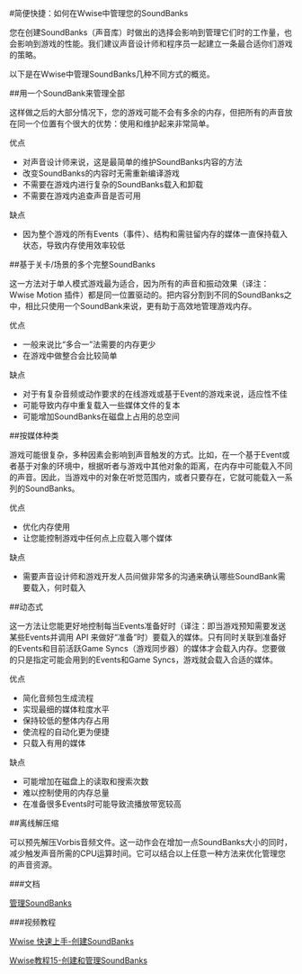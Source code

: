 #简便快捷：如何在Wwise中管理您的SoundBanks

[](images/DifferentSoundBankStrategies.png)

您在创建SoundBanks（声音库）时做出的选择会影响到管理它们时的工作量，也会影响到游戏的性能。我们建议声音设计师和程序员一起建立一条最合适你们游戏的策略。

以下是在Wwise中管理SoundBanks几种不同方式的概览。

##用一个SoundBank来管理全部

这样做之后的大部分情况下，您的游戏可能不会有多余的内存，但把所有的声音放在同一个位置有个很大的优势：使用和维护起来非常简单。

优点

* 对声音设计师来说，这是最简单的维护SoundBanks内容的方法 
* 改变SoundBanks的内容时无需重新编译游戏 
* 不需要在游戏内进行复杂的SoundBanks载入和卸载 
* 不需要在游戏内追查声音是否可用

缺点

* 因为整个游戏的所有Events（事件）、结构和需驻留内存的媒体一直保持载入状态，导致内存使用效率较低

##基于关卡/场景的多个完整SoundBanks

这一方法对于单人模式游戏最为适合，因为所有的声音和振动效果（译注：Wwise Motion 插件）都是同一位置驱动的。把内容分割到不同的SoundBanks之中，相比只使用一个SoundBank来说，更有助于高效地管理游戏内存。

优点 

* 一般来说比“多合一”法需要的内存更少 
* 在游戏中做整合会比较简单

缺点 

* 对于有复杂音频或动作要求的在线游戏或基于Event的游戏来说，适应性不佳 
* 可能导致内存中重复载入一些媒体文件的复本 
* 可能增加SoundBanks在磁盘上占用的总空间

##按媒体种类

游戏可能很复杂，多种因素会影响到声音触发的方式。比如，在一个基于Event或者基于对象的环境中，根据听者与游戏中其他对象的距离，在内存中可能载入不同的声音。因此，当游戏中的对象在听觉范围内，或者只要存在，它就可能载入一系列的SoundBanks。

优点 

* 优化内存使用 
* 让您能控制游戏中任何点上应载入哪个媒体


缺点 

* 需要声音设计师和游戏开发人员间做非常多的沟通来确认哪些SoundBank需要载入，何时载入


##动态式

这一方法让您能更好地控制每当Events准备好时（译注：即当游戏预知需要发送某些Events并调用 API 来做好“准备”时）要载入的媒体。只有同时关联到准备好的Events和目前活跃Game Syncs（游戏同步器）的媒体才会载入内存。您要做的只是指定可能会用到的Events和Game Syncs，游戏就会载入合适的媒体。

优点 

* 简化音频包生成流程 
* 实现最细的媒体粒度水平 
* 保持较低的整体内存占用 
* 使流程的自动化更为便捷  
* 只载入有用的媒体

缺点 

* 可能增加在磁盘上的读取和搜索次数 
* 难以控制使用的内存总量
* 在准备很多Events时可能导致流播放带宽较高

##离线解压缩

可以预先解压Vorbis音频文件。这一动作会在增加一点SoundBanks大小的同时，减少触发声音所需的CPU运算时间。它可以结合以上任意一种方法来优化管理您的声音资源。

###文档

[管理SoundBanks](https://www.audiokinetic.com/library/2016.1.0_5775/?source=Help&id=strategies_for_managing_soundbanks)

###视频教程

[Wwise 快速上手-创建SoundBanks](https://www.youtube.com/watch?v=VhQ_nQQT--g)

[Wwise教程15-创建和管理SoundBanks](https://www.youtube.com/watch?v=ldzQvQeWtno)
